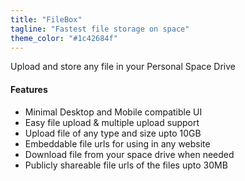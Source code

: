 ```yaml
---
title: "FileBox"
tagline: "Fastest file storage on space"
theme_color: "#1c42684f"
---
```


Upload and store any file in your Personal Space Drive

#### Features

- Minimal Desktop and Mobile compatible UI
- Easy file upload & multiple upload support
- Upload file of any type and size upto 10GB
- Embeddable file urls for using in any website
- Download file from your space drive when needed
- Publicly shareable file urls of the files upto 30MB 
